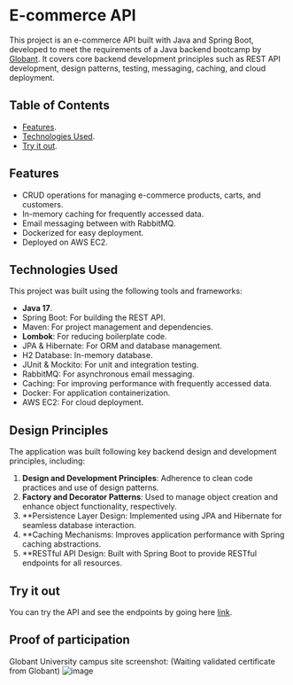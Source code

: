 # E-commerce API
This project is an e-commerce API built with Java and Spring Boot, developed to meet the requirements of a Java backend bootcamp by [Globant](https://www.globant.com/). It covers core backend development principles such as REST API development, design patterns, testing, messaging, caching, and cloud deployment.

## Table of Contents
- [Features](#features).
- [Technologies Used](#technologies-used).
- [Try it out](#Try-it-out).

## Features
- CRUD operations for managing e-commerce products, carts, and customers.
- In-memory caching for frequently accessed data.
- Email messaging between with RabbitMQ.
- Dockerized for easy deployment.
- Deployed on AWS EC2.

## Technologies Used
This project was built using the following tools and frameworks:

- **Java 17**.
- Spring Boot: For building the REST API.
- Maven: For project management and dependencies.
- **Lombok**: For reducing boilerplate code.
- JPA & Hibernate: For ORM and database management.
- H2 Database: In-memory database.
- JUnit & Mockito: For unit and integration testing.
- RabbitMQ: For asynchronous email messaging.
- Caching: For improving performance with frequently accessed data.
- Docker: For application containerization.
- AWS EC2: For cloud deployment.

## Design Principles
The application was built following key backend design and development principles, including:

1. **Design and Development Principles**: Adherence to clean code practices and use of design patterns.
2. **Factory and Decorator Patterns**: Used to manage object creation and enhance object functionality, respectively.
3. **Persistence Layer Design: Implemented using JPA and Hibernate for seamless database interaction.
4. **Caching Mechanisms: Improves application performance with Spring caching abstractions.
5. **RESTful API Design: Built with Spring Boot to provide RESTful endpoints for all resources.

## Try it out
You can try the API and see the endpoints by going here [link](http://98.83.153.240/swagger-ui/index.html).

## Proof of participation
Globant University campus site screenshot: (Waiting validated certificate from Globant)
![image](https://github.com/user-attachments/assets/b4c5de79-a70c-4e95-9a8f-5537cb2d938c)
